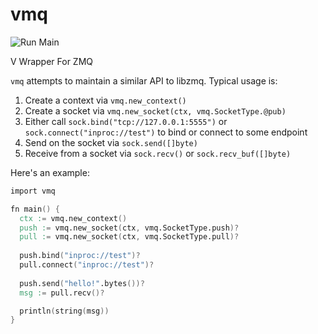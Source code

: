 # vmq
![Run Main](https://github.com/jordan-bonecutter/vmq/workflows/Run%20Main/badge.svg)


V Wrapper For ZMQ

`vmq` attempts to maintain a similar API to libzmq. Typical usage is:

1. Create a context via `vmq.new_context()`
2. Create a socket via `vmq.new_socket(ctx, vmq.SocketType.@pub)`
3. Either call `sock.bind("tcp://127.0.0.1:5555")` or `sock.connect("inproc://test")` to bind or connect to some endpoint
4. Send on the socket via `sock.send([]byte)`
5. Receive from a socket via `sock.recv()` or `sock.recv_buf([]byte)`

Here's an example:

```v
import vmq

fn main() {
  ctx := vmq.new_context()
  push := vmq.new_socket(ctx, vmq.SocketType.push)?
  pull := vmq.new_socket(ctx, vmq.SocketType.pull)?
  
  push.bind("inproc://test")?
  pull.connect("inproc://test")?
  
  push.send("hello!".bytes())?
  msg := pull.recv()?

  println(string(msg))
}
```

